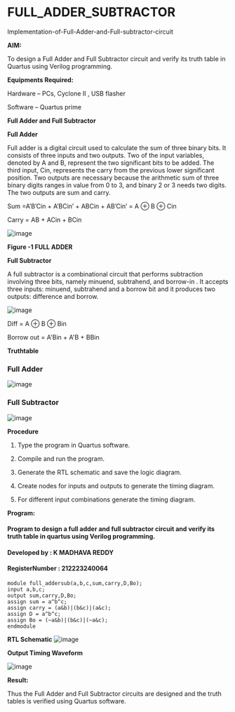 # FULL_ADDER_SUBTRACTOR

Implementation-of-Full-Adder-and-Full-subtractor-circuit

**AIM:**

To design a Full Adder and Full Subtractor circuit and verify its truth table in Quartus using Verilog programming.

**Equipments Required:**

Hardware – PCs, Cyclone II , USB flasher

Software – Quartus prime

**Full Adder and Full Subtractor**

**Full Adder**

Full adder is a digital circuit used to calculate the sum of three binary bits. It consists of three inputs and two outputs. Two of the input variables, denoted by A and B, represent the two significant bits to be added. The third input, Cin, represents the carry from the previous lower significant position. Two outputs are necessary because the arithmetic sum of three binary digits ranges in value from 0 to 3, and binary 2 or 3 needs two digits. The two outputs are sum and carry.

Sum =A’B’Cin + A’BCin’ + ABCin + AB’Cin’ = A ⊕ B ⊕ Cin 

Carry = AB + ACin + BCin

![image](https://github.com/naavaneetha/FULL_ADDER_SUBTRACTOR/assets/154305477/0f30ba51-5ffb-4198-845f-18e054f675e7)

**Figure -1 FULL ADDER**

**Full Subtractor**

A full subtractor is a combinational circuit that performs subtraction involving three bits, namely minuend, subtrahend, and borrow-in . It accepts three inputs: minuend, subtrahend and a borrow bit and it produces two outputs: difference and borrow.

![image](https://github.com/naavaneetha/FULL_ADDER_SUBTRACTOR/assets/154305477/02b24f51-ab51-4304-9ad6-7b81ffc1ead5)

Diff = A ⊕ B ⊕ Bin 

Borrow out = A'Bin + A'B + BBin

**Truthtable**

### Full Adder
![image](https://github.com/Madhavareddy09/FULL_ADDER_SUBTRACTOR/assets/145742470/3fe391ea-4196-423d-84e3-05c75d306e74)

### Full Subtractor

![image](https://github.com/Madhavareddy09/FULL_ADDER_SUBTRACTOR/assets/145742470/183e648a-5eb1-47ec-a0af-ce43f2c9f0e4)

**Procedure**
1.	Type the program in Quartus software.

2.	Compile and run the program.

3.	Generate the RTL schematic and save the logic diagram.

4.	Create nodes for inputs and outputs to generate the timing diagram.

5.	For different input combinations generate the timing diagram.


**Program:**

#### Program to design a full adder and full subtractor circuit and verify its truth table in quartus using Verilog programming. 
#### Developed by : K MADHAVA REDDY 
#### RegisterNumber : 212223240064

```
module full_addersub(a,b,c,sum,carry,D,Bo);
input a,b,c;
output sum,carry,D,Bo;
assign sum = a^b^c;
assign carry = (a&b)|(b&c)|(a&c);
assign D = a^b^c;
assign Bo = (~a&b)|(b&c)|(~a&c);
endmodule

```

**RTL Schematic**
![image](https://github.com/Madhavareddy09/FULL_ADDER_SUBTRACTOR/assets/145742470/6cc2f716-75ec-475c-a38a-81b40e402b90)


**Output Timing Waveform**

![image](https://github.com/Madhavareddy09/FULL_ADDER_SUBTRACTOR/assets/145742470/c8aebbda-7538-4c3f-a756-fe2506b2fb33)


**Result:**

Thus the Full Adder and Full Subtractor circuits are designed and the truth tables is verified using Quartus software.




